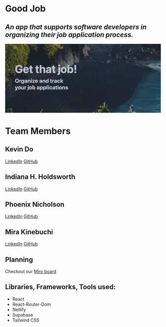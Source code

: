 # Good Job

## *An app that supports software developers in organizing their job application process.*
![GoodJob.dev Title page](./goodjob-ss.jpg)

# Team Members

## Kevin Do
[LinkedIn](https://www.linkedin.com/in/kdo/) [GitHub](https://github.com/kevindo1)

## Indiana H. Holdsworth
[LinkedIn](https://www.linkedin.com/in/h-indiana-holdsworth/) [GitHub](https://github.com/H-Indiana-Holdsworth)

## Phoenix Nicholson
[LinkedIn](https://www.linkedin.com/in/phoenix-nicholson/) [GitHub](https://github.com/phoenix-nicholson)

## Mira Kinebuchi
[LinkedIn](https://www.linkedin.com/in/mira-kinebuchi/) [GitHub](https://github.com/mira-kine)

## Planning

Checkout our [Miro board](https://miro.com/app/board/uXjVOJ2lcbg=/)

## Libraries, Frameworks, Tools used:
* React
* React-Router-Dom
* Netlify
* Supabase
* Tailwind CSS

